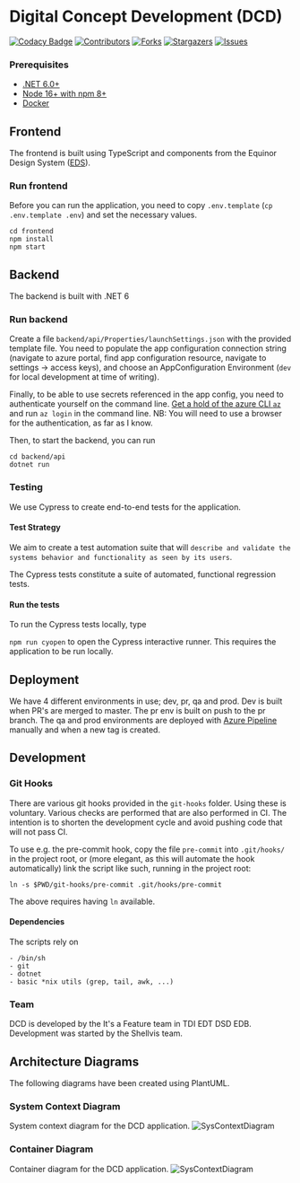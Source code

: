 # Digital Concept Development (DCD)

[![Codacy Badge](https://api.codacy.com/project/badge/Grade/684c3f46696f49dc8b95a2d789b08daf)](https://app.codacy.com/gh/equinor/dcd?utm_source=github.com&utm_medium=referral&utm_content=equinor/dcd&utm_campaign=Badge_Grade_Settings) [![Contributors][contributors-shield]][contributors-url]
[![Forks][forks-shield]][forks-url] [![Stargazers][stars-shield]][stars-url] [![Issues][issues-shield]][issues-url]

### Prerequisites

-   [.NET 6.0+](https://dotnet.microsoft.com/download/dotnet/6.0)
-   [Node 16+ with npm 8+](https://github.com/nodesource/distributions/blob/master/README.md)
-   [Docker](https://docs.docker.com/engine/install/)

## Frontend

The frontend is built using TypeScript and components from the Equinor Design System ([EDS](https://eds.equinor.com/components/component-status/)).

### Run frontend

Before you can run the application, you need to copy `.env.template` (`cp .env.template .env`) and set the necessary values.

```
cd frontend
npm install
npm start
```

## Backend

The backend is built with .NET 6

### Run backend

Create a file `backend/api/Properties/launchSettings.json` with the provided
template file. You need to populate the app configuration connection string
(navigate to azure portal, find app configuration resource, navigate to
settings -> access keys), and choose an AppConfiguration Environment (`dev` for
local development at time of writing).

Finally, to be able to use secrets referenced in the app config, you need to
authenticate yourself on the command line. [Get a hold of the azure CLI
`az`](https://docs.microsoft.com/en-us/cli/azure/install-azure-cli) and run `az login` in the command line. NB: You will need to use a browser for the
authentication, as far as I know.

Then, to start the backend, you can run

```
cd backend/api
dotnet run
```

### Testing

We use Cypress to create end-to-end tests for the application.

#### Test Strategy

We aim to create a test automation suite that will `describe and validate the systems behavior and functionality as seen by its users`.

The Cypress tests constitute a suite of automated, functional regression tests.

#### Run the tests

To run the Cypress tests locally, type

`npm run cyopen` to open the Cypress interactive runner. This requires the application to be run locally.

## Deployment

We have 4 different environments in use; dev, pr, qa and prod. Dev is built
when PR's are merged to master. The pr env is built on push to the pr branch. The
qa and prod environments are deployed with [Azure Pipeline](https://dev.azure.com/Shellvis/DCD/_build?definitionId=40)
manually and when a new tag is created.

## Development

### Git Hooks

There are various git hooks provided in the `git-hooks` folder. Using these is
voluntary. Various checks are performed that are also performed in CI. The
intention is to shorten the development cycle and avoid pushing code that will
not pass CI.

To use e.g. the pre-commit hook, copy the file `pre-commit` into `.git/hooks/`
in the project root, or (more elegant, as this will automate the hook
automatically) link the script like such, running in the project root:

```
ln -s $PWD/git-hooks/pre-commit .git/hooks/pre-commit
```

The above requires having `ln` available.

#### Dependencies

The scripts rely on

```
- /bin/sh
- git
- dotnet
- basic *nix utils (grep, tail, awk, ...)
```

### Team

DCD is developed by the It's a Feature team in TDI EDT DSD EDB. Development was started by the Shellvis team. 

[contributors-shield]: https://img.shields.io/github/contributors/equinor/dcd.svg?style=for-the-badge
[contributors-url]: https://github.com/equinor/dcd/graphs/contributors
[forks-shield]: https://img.shields.io/github/forks/equinor/dcd.svg?style=for-the-badge
[forks-url]: https://github.com/equinor/dcd/network/members
[stars-shield]: https://img.shields.io/github/stars/equinor/dcd.svg?style=for-the-badge
[stars-url]: https://github.com/equinor/dcd/stargazers
[issues-shield]: https://img.shields.io/github/issues/equinor/dcd.svg?style=for-the-badge
[issues-url]: https://github.com/equinor/dcd/issues
[license-shield]: https://img.shields.io/github/license/equinor/dcd.svg?style=for-the-badge
[license-url]: https://github.com/equinor/dcd/blob/master/LICENSE.txt
[linkedin-shield]: https://img.shields.io/badge/-LinkedIn-black.svg?style=for-the-badge&logo=linkedin&colorB=555
[linkedin-url]: https://linkedin.com/in/othneildrew
[product-screenshot]: images/screenshot.png

## Architecture Diagrams
The following diagrams have been created using PlantUML.

### System Context Diagram
System context diagram for the DCD application.
![SysContextDiagram](http://www.plantuml.com/plantuml/proxy?cache=no&src=https://raw.githubusercontent.com/InGit5/dcd///main/PlantUMLC4L1)

### Container Diagram
Container diagram for the DCD application.
![SysContextDiagram](http://www.plantuml.com/plantuml/proxy?cache=no&src=https://raw.githubusercontent.com/InGit5/dcd///main/DCD_C4Container.puml)
